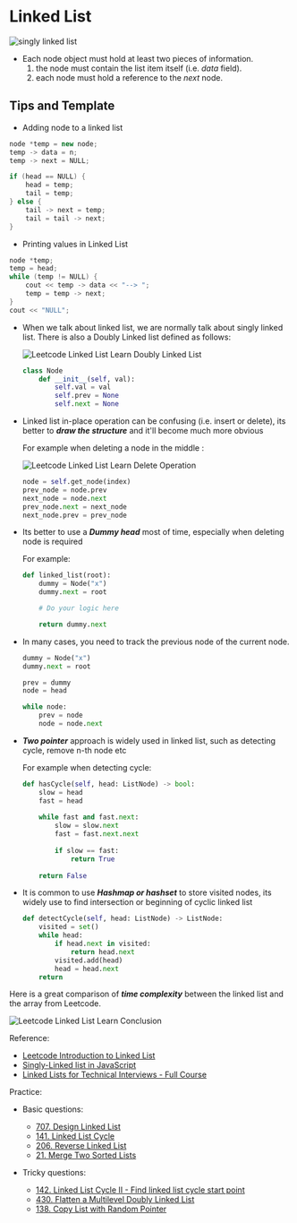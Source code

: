 # Linked List 
![singly linked list](https://miro.medium.com/max/700/1*elJncKhH_P9oQglfI1aVQA.png)

- Each node object must hold at least two pieces of information. 
	1. the node must contain the list item itself (i.e. _data_ field). 
	2. each node must hold a reference to the _next_ node.

## Tips and Template

- Adding node to a linked list

```c++
node *temp = new node;
temp -> data = n;
temp -> next = NULL;

if (head == NULL) {
    head = temp;
    tail = temp;
} else {
    tail -> next = temp;
    tail = tail -> next;
}
```

- Printing values in Linked List
```c++
node *temp;
temp = head;
while (temp != NULL) {
    cout << temp -> data << "--> ";
    temp = temp -> next;
}
cout << "NULL";
```

- When we talk about linked list, we are normally talk about singly linked list. There is also a Doubly Linked list defined as follows:

    ![Leetcode Linked List Learn Doubly Linked List](https://s3-lc-upload.s3.amazonaws.com/uploads/2018/04/17/screen-shot-2018-04-17-at-161130.png)

    ```python
    class Node
        def __init__(self, val):
            self.val = val
            self.prev = None
            self.next = None
    ```

- Linked list in-place operation can be confusing (i.e. insert or delete), its better to ***draw the structure*** and it'll become much more obvious 

    For example when deleting a node in the middle :

    ![Leetcode Linked List Learn Delete Operation](https://s3-lc-upload.s3.amazonaws.com/uploads/2018/04/26/screen-shot-2018-04-26-at-203640.png)

    ```python
    node = self.get_node(index)
    prev_node = node.prev
    next_node = node.next
    prev_node.next = next_node
    next_node.prev = prev_node
    ```

- Its better to use a ***Dummy head*** most of time, especially when deleting node is required

    For example:

    ```python
    def linked_list(root):
        dummy = Node("x")
        dummy.next = root

        # Do your logic here

        return dummy.next
    ```

- In many cases, you need to track the previous node of the current node.

    ```python
    dummy = Node("x")
    dummy.next = root

    prev = dummy
    node = head

    while node:
        prev = node
        node = node.next
    ```

- ***Two pointer*** approach is widely used in linked list, such as detecting cycle, remove n-th node etc

    For example when detecting cycle:
    ```python
    def hasCycle(self, head: ListNode) -> bool:
        slow = head
        fast = head
        
        while fast and fast.next:
            slow = slow.next
            fast = fast.next.next
            
            if slow == fast:
                return True
            
        return False
    ```

- It is common to use ***Hashmap or hashset*** to store visited nodes, its widely use to find intersection or beginning of cyclic linked list

    ```python
    def detectCycle(self, head: ListNode) -> ListNode:
        visited = set()
        while head:
            if head.next in visited:
                return head.next
            visited.add(head)
            head = head.next
        return
    ```


Here is a great comparison of ***time complexity*** between the linked list and the array from Leetcode.

![Leetcode Linked List Learn Conclusion](https://assets.leetcode.com/uploads/2020/10/02/comparison_of_time_complexity.png)


Reference:

- [Leetcode Introduction to Linked List](https://leetcode.com/explore/learn/card/linked-list/)
- [Singly-Linked list in JavaScript](https://medium.com/@1991dharapatel/singly-linked-list-in-javascript-aafc71e0cf73)
- [Linked Lists for Technical Interviews - Full Course](https://www.youtube.com/watch?v=Hj_rA0dhr2I)


Practice:

- Basic questions:
    - [707. Design Linked List](https://leetcode.com/problems/design-linked-list/)
    - [141. Linked List Cycle](https://leetcode.com/problems/linked-list-cycle/)
    - [206. Reverse Linked List](https://leetcode.com/problems/reverse-linked-list/)
    - [21. Merge Two Sorted Lists](https://leetcode.com/problems/merge-two-sorted-lists/)

- Tricky questions:
    - [142. Linked List Cycle II - Find linked list cycle start point](https://leetcode.com/problems/linked-list-cycle-ii/)
    - [430. Flatten a Multilevel Doubly Linked List](https://leetcode.com/problems/flatten-a-multilevel-doubly-linked-list/)
    - [138. Copy List with Random Pointer](https://leetcode.com/problems/copy-list-with-random-pointer/)
